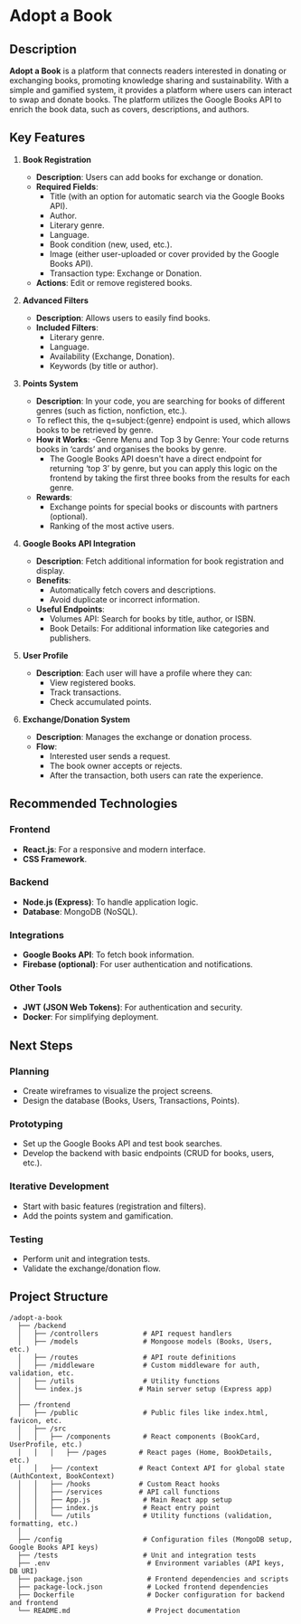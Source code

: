 # Adopt a Book

## Description

**Adopt a Book** is a platform that connects readers interested in donating or exchanging books, promoting knowledge sharing and sustainability. With a simple and gamified system, it provides a platform where users can interact to swap and donate books. The platform utilizes the Google Books API to enrich the book data, such as covers, descriptions, and authors.

## Key Features

1. **Book Registration**  
   - **Description**: Users can add books for exchange or donation.
   - **Required Fields**:
     - Title (with an option for automatic search via the Google Books API).
     - Author.
     - Literary genre.
     - Language.
     - Book condition (new, used, etc.).
     - Image (either user-uploaded or cover provided by the Google Books API).
     - Transaction type: Exchange or Donation.
   - **Actions**: Edit or remove registered books.

2. **Advanced Filters**  
   - **Description**: Allows users to easily find books.
   - **Included Filters**:
     - Literary genre.
     - Language.
     - Availability (Exchange, Donation).
     - Keywords (by title or author).

3. **Points System**  
   - **Description**: In your code, you are searching for books of different genres (such as fiction, nonfiction, etc.).
   -  To reflect this, the q=subject:{genre} endpoint is used, which allows books to be retrieved by genre.
   - **How it Works**:
     -Genre Menu and Top 3 by Genre: Your code returns books in ‘cards’ and organises the books by genre.
     - The Google Books API doesn't have a direct endpoint for returning ‘top 3’ by genre, but you can apply this logic on the frontend by taking the first three books from the results for each genre.
   - **Rewards**:
     - Exchange points for special books or discounts with partners (optional).
     - Ranking of the most active users.

4. **Google Books API Integration**  
   - **Description**: Fetch additional information for book registration and display.
   - **Benefits**:
     - Automatically fetch covers and descriptions.
     - Avoid duplicate or incorrect information.
   - **Useful Endpoints**:
     - Volumes API: Search for books by title, author, or ISBN.
     - Book Details: For additional information like categories and publishers.

5. **User Profile**  
   - **Description**: Each user will have a profile where they can:
     - View registered books.
     - Track transactions.
     - Check accumulated points.

6. **Exchange/Donation System**  
   - **Description**: Manages the exchange or donation process.
   - **Flow**:
     - Interested user sends a request.
     - The book owner accepts or rejects.
     - After the transaction, both users can rate the experience.

## Recommended Technologies

### Frontend
- **React.js**: For a responsive and modern interface.
- **CSS Framework**.

### Backend
- **Node.js (Express)**: To handle application logic.
- **Database**: MongoDB (NoSQL).

### Integrations
- **Google Books API**: To fetch book information.
- **Firebase (optional)**: For user authentication and notifications.

### Other Tools
- **JWT (JSON Web Tokens)**: For authentication and security.
- **Docker**: For simplifying deployment.

## Next Steps

### Planning
- Create wireframes to visualize the project screens.
- Design the database (Books, Users, Transactions, Points).

### Prototyping
- Set up the Google Books API and test book searches.
- Develop the backend with basic endpoints (CRUD for books, users, etc.).

### Iterative Development
- Start with basic features (registration and filters).
- Add the points system and gamification.

### Testing
- Perform unit and integration tests.
- Validate the exchange/donation flow.

## Project Structure

```plaintext
/adopt-a-book
  ├── /backend
  │   ├── /controllers           # API request handlers
  │   ├── /models                # Mongoose models (Books, Users, etc.)
  │   ├── /routes                # API route definitions
  │   ├── /middleware            # Custom middleware for auth, validation, etc.
  │   ├── /utils                 # Utility functions
  │   └── index.js              # Main server setup (Express app)
  │
  ├── /frontend
  │   ├── /public                # Public files like index.html, favicon, etc.
  │   ├── /src
  │   │   ├── /components        # React components (BookCard, UserProfile, etc.)
  │   │   │   ├── /pages        # React pages (Home, BookDetails, etc.)
  │   │   ├── /context          # React Context API for global state (AuthContext, BookContext)
  │   │   ├── /hooks            # Custom React hooks
  │   │   ├── /services         # API call functions
  │   │   ├── App.js             # Main React app setup
  │   │   ├── index.js           # React entry point
  │   │   └── /utils             # Utility functions (validation, formatting, etc.)
  │
  ├── /config                    # Configuration files (MongoDB setup, Google Books API keys)
  ├── /tests                     # Unit and integration tests
  ├── .env                        # Environment variables (API keys, DB URI)
  ├── package.json                # Frontend dependencies and scripts
  ├── package-lock.json           # Locked frontend dependencies
  ├── Dockerfile                  # Docker configuration for backend and frontend
  └── README.md                   # Project documentation

